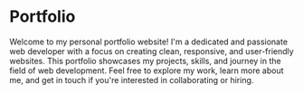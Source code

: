 # Portfolio
 Welcome to my personal portfolio website! I'm a dedicated and passionate web developer with a focus on creating clean, responsive, and user-friendly websites. This portfolio showcases my projects, skills, and journey in the field of web development. Feel free to explore my work, learn more about me, and get in touch if you're interested in collaborating or hiring.
